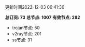 更新时间2022-12-03 06:41:36

**总订阅: 73**
**总节点: 1007**
**有效节点: 282**
- trojan节点: 50
- v2ray节点: 201
- ss节点: 31
